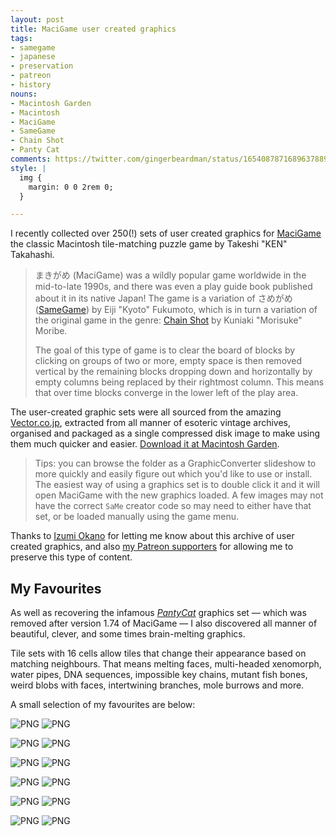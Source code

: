 ```yaml
---
layout: post
title: MaciGame user created graphics
tags:
- samegame
- japanese
- preservation
- patreon
- history
nouns:
- Macintosh Garden
- Macintosh
- MaciGame
- SameGame
- Chain Shot
- Panty Cat
comments: https://twitter.com/gingerbeardman/status/1654087871689637889
style: |
  img {
    margin: 0 0 2rem 0;
  }

---
```


I recently collected over 250(!) sets of user created graphics for [MaciGame](https://macintoshgarden.org/games/macigame) the classic Macintosh tile-matching puzzle game by Takeshi "KEN" Takahashi.

> まきがめ (MaciGame) was a wildly popular game worldwide in the mid-to-late 1990s, and there was even a play guide book published about it in its native Japan! The game is a variation of さめがめ ([SameGame](https://gamicus.fandom.com/wiki/SameGame)) by Eiji "Kyoto" Fukumoto, which is in turn a variation of the original game in the genre: [Chain Shot](https://www.asahi-net.or.jp/~ky6k-mrb/chainsht.htm) by Kuniaki "Morisuke" Moribe.
> 
> The goal of this type of game is to clear the board of blocks by clicking on groups of two or more, empty space is then removed vertical by the remaining blocks dropping down and horizontally by empty columns being replaced by their rightmost column. This means that over time blocks converge in the lower left of the play area.

The user-created graphic sets were all sourced from the amazing [Vector.co.jp](https://www.vector.co.jp/vpack/filearea/osx/game/puzzle/makigame/), extracted from all manner of esoteric vintage archives, organised and packaged as a single compressed disk image to make using them much quicker and easier. [Download it at Macintosh Garden](https://macintoshgarden.org/games/macigame).

> Tips: you can browse the folder as a GraphicConverter slideshow to more quickly and easily figure out which you'd like to use or install. The easiest way of using a graphics set is to double click it and it will open MaciGame with the new graphics loaded. A few images may not have the correct `SaMe` creator code so may need to either have that set, or be loaded manually using the game menu.

Thanks to [Izumi Okano](https://twitter.com/haeckel) for letting me know about this archive of user created graphics, and also [my Patreon supporters](https://www.patreon.com/gingerbeardman) for allowing me to preserve this type of content.

## My Favourites

As well as recovering the infamous _[Panty](http://hp.vector.co.jp/authors/VA001976/index_e.html)[Cat](http://www.kibo.com/exegesis/panty_cat.shtml)_ graphics set — which was removed after version 1.74 of MaciGame — I also discovered all manner of beautiful, clever, and some times brain-melting graphics. 

Tile sets with 16 cells allow tiles that change their appearance based on matching neighbours. That means melting faces, multi-headed xenomorph, water pipes, DNA sequences, impossible key chains, mutant fish bones, weird blobs with faces, intertwining branches, mole burrows and more.

A small selection of my favourites are below:

![PNG](https://cdn.gingerbeardman.com/images/posts/macigamekoma-01-usa-chan.png#compare) ![PNG](https://cdn.gingerbeardman.com/images/posts/macigamekoma-02-panty-cat.png#compare)<br>

![PNG](https://cdn.gingerbeardman.com/images/posts/macigamekoma-03-monkey.png#compare) ![PNG](https://cdn.gingerbeardman.com/images/posts/macigamekoma-04-spheres.png#compare)<br>

![PNG](https://cdn.gingerbeardman.com/images/posts/macigamekoma-05-autumn.png#compare) ![PNG](https://cdn.gingerbeardman.com/images/posts/macigamekoma-06-cookies.png#compare)<br>

![PNG](https://cdn.gingerbeardman.com/images/posts/macigamekoma-07-eggs.png#compare) ![PNG](https://cdn.gingerbeardman.com/images/posts/macigamekoma-08-faces.png#compare)<br>

![PNG](https://cdn.gingerbeardman.com/images/posts/macigamekoma-10-roadworks.png#compare) ![PNG](https://cdn.gingerbeardman.com/images/posts/macigamekoma-09-lines.png#compare)<br>

![PNG](https://cdn.gingerbeardman.com/images/posts/macigamekoma-11-xenomorph.png#compare) ![PNG](https://cdn.gingerbeardman.com/images/posts/macigamekoma-12-zippo.png#compare)<br>

<br clear="both">

